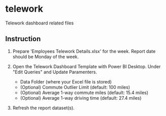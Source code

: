 # telework
Telework dashboard related files


## Instruction

1. Prepare 'Employees Telework Details.xlsx' for the week.  Report date should be Monday of the week.

2. Open the Telework Dashboard Template with Power BI Desktop.  Under "Edit Queries" and Update Paramenters.
   - Data Folder (where your Excel file is stored)
   - (Optional) Commute Outlier Limit (default: 100 miles)
   - (Optional) Average 1-way commute miles (default: 15.4 miles)
   - (Optional) Average 1-way driving time (default: 27.4 miles)
   
3. Refresh the report dataset(s).
